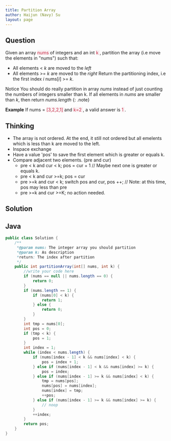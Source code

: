 ```yaml
---
title: Partition Array
author: Haijun (Navy) Su
layout: page
---
```

## Question
Given an array <font style="color: #C72541; background: #F9F2F4;">nums </font> of integers and an int <font style="color: #C72541; background: #F9F2F4;">k </font>, partition the array (i.e move the elements in "nums") such that:

* All elements < *k* are moved to the *left*
* All elements >= *k* are moved to the *right*
Return the partitioning index, i.e the first index *i* nums[*i*] >= *k*.

<i class="fa fa-info-circle" aria-hidden="true"></i> Notice
You should do really partition in array *nums* instead of just counting the numbers of integers smaller than k.
If all elements in *nums* are smaller than *k*, then return *nums.length*
{: .note}

**Example**
If nums = <font style="color: #C72541; background: #F9F2F4;">[3,2,2,1] </font>and <font style="color: #C72541; background: #F9F2F4;">k=2 </font>, a valid answer is <font style="color: #C72541; background: #F9F2F4;">1 </font>.

## Thinking
* The array is not ordered. At the end, it still not ordered but all emelents which is less than k are moved to the left.
* Inspace exchange
* Have a value 'pos' to save the first element which is greater or equals k.
* Compare adjacent two elements. (pre and cur)
  * pre < k and cur < k; pos = cur + 1 // Maybe next one is greater or equals k.
  * pre < k and cur >=k; pos = cur
  * pre >=k and cur < k; switch pos and cur, pos ++; // Note: at this time, pos may less than pre
  * pre >=k and cur >=K; no action needed.

## Solution
## Java
~~~ java
public class Solution {
	/** 
     *@param nums: The integer array you should partition
     *@param k: As description
     *return: The index after partition
     */
    public int partitionArray(int[] nums, int k) {
	    //write your code here
	    if (nums == null || nums.length == 0) {
	        return 0;
	    }
	    if (nums.length == 1) {
	        if (nums[0] < k) {
	            return 1;
	        } else {
	            return 0;
	        }
	    }
	    int tmp = nums[0];
	    int pos = 0;
	    if (tmp < k) {
	        pos = 1;
	    }
	    int index = 1;
	    while (index < nums.length) {
	        if (nums[index - 1] < k && nums[index] < k) {
	            pos = index + 1;
	        } else if (nums[index - 1] < k && nums[index] >= k) {
	            pos = index;
	        } else if (nums[index - 1] >= k && nums[index] < k) {
	            tmp = nums[pos];
	            nums[pos] = nums[index];
	            nums[index] = tmp;
	            ++pos;
	        } else if (nums[index - 1] >= k && nums[index] >= k) {
	            // noop
	        }
	        ++index;
	    }
	    return pos;
    }
}
~~~
